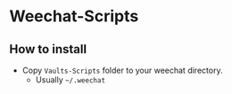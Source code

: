 # Weechat-Scripts
## How to install
- Copy <code>Vaults-Scripts</code> folder to your weechat directory.
  - Usually <code>~/.weechat</code>
